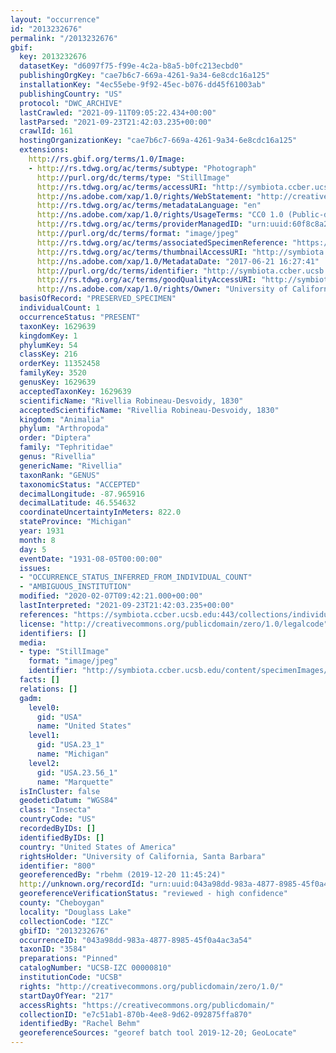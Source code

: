 ```yaml
---
layout: "occurrence"
id: "2013232676"
permalink: "/2013232676"
gbif:
  key: 2013232676
  datasetKey: "d6097f75-f99e-4c2a-b8a5-b0fc213ecbd0"
  publishingOrgKey: "cae7b6c7-669a-4261-9a34-6e8cdc16a125"
  installationKey: "4ec55ebe-9f92-45ec-b076-dd45f61003ab"
  publishingCountry: "US"
  protocol: "DWC_ARCHIVE"
  lastCrawled: "2021-09-11T09:05:22.434+00:00"
  lastParsed: "2021-09-23T21:42:03.235+00:00"
  crawlId: 161
  hostingOrganizationKey: "cae7b6c7-669a-4261-9a34-6e8cdc16a125"
  extensions:
    http://rs.gbif.org/terms/1.0/Image:
    - http://rs.tdwg.org/ac/terms/subtype: "Photograph"
      http://purl.org/dc/terms/type: "StillImage"
      http://rs.tdwg.org/ac/terms/accessURI: "http://symbiota.ccber.ucsb.edu/content/specimenImages/UCSB_IZC/UCSB-IZC00000/UCSB-IZC_00000810_1498087661_lg.jpg"
      http://ns.adobe.com/xap/1.0/rights/WebStatement: "http://creativecommons.org/publicdomain/zero/1.0/"
      http://rs.tdwg.org/ac/terms/metadataLanguage: "en"
      http://ns.adobe.com/xap/1.0/rights/UsageTerms: "CC0 1.0 (Public-domain)"
      http://rs.tdwg.org/ac/terms/providerManagedID: "urn:uuid:60f8c8a2-dd26-4f20-8b50-110b5ea2230c"
      http://purl.org/dc/terms/format: "image/jpeg"
      http://rs.tdwg.org/ac/terms/associatedSpecimenReference: "https://symbiota.ccber.ucsb.edu:443/collections/individual/index.php?occid=800"
      http://rs.tdwg.org/ac/terms/thumbnailAccessURI: "http://symbiota.ccber.ucsb.edu/content/specimenImages/UCSB_IZC/UCSB-IZC00000/UCSB-IZC_00000810_1498087661_tn.jpg"
      http://ns.adobe.com/xap/1.0/MetadataDate: "2017-06-21 16:27:41"
      http://purl.org/dc/terms/identifier: "http://symbiota.ccber.ucsb.edu/content/specimenImages/UCSB_IZC/UCSB-IZC00000/UCSB-IZC_00000810_1498087661_lg.jpg"
      http://rs.tdwg.org/ac/terms/goodQualityAccessURI: "http://symbiota.ccber.ucsb.edu/content/specimenImages/UCSB_IZC/UCSB-IZC00000/UCSB-IZC_00000810_1498087661.jpg"
      http://ns.adobe.com/xap/1.0/rights/Owner: "University of California, Santa Barbara"
  basisOfRecord: "PRESERVED_SPECIMEN"
  individualCount: 1
  occurrenceStatus: "PRESENT"
  taxonKey: 1629639
  kingdomKey: 1
  phylumKey: 54
  classKey: 216
  orderKey: 11352458
  familyKey: 3520
  genusKey: 1629639
  acceptedTaxonKey: 1629639
  scientificName: "Rivellia Robineau-Desvoidy, 1830"
  acceptedScientificName: "Rivellia Robineau-Desvoidy, 1830"
  kingdom: "Animalia"
  phylum: "Arthropoda"
  order: "Diptera"
  family: "Tephritidae"
  genus: "Rivellia"
  genericName: "Rivellia"
  taxonRank: "GENUS"
  taxonomicStatus: "ACCEPTED"
  decimalLongitude: -87.965916
  decimalLatitude: 46.554632
  coordinateUncertaintyInMeters: 822.0
  stateProvince: "Michigan"
  year: 1931
  month: 8
  day: 5
  eventDate: "1931-08-05T00:00:00"
  issues:
  - "OCCURRENCE_STATUS_INFERRED_FROM_INDIVIDUAL_COUNT"
  - "AMBIGUOUS_INSTITUTION"
  modified: "2020-02-07T09:42:21.000+00:00"
  lastInterpreted: "2021-09-23T21:42:03.235+00:00"
  references: "https://symbiota.ccber.ucsb.edu:443/collections/individual/index.php?occid=800"
  license: "http://creativecommons.org/publicdomain/zero/1.0/legalcode"
  identifiers: []
  media:
  - type: "StillImage"
    format: "image/jpeg"
    identifier: "http://symbiota.ccber.ucsb.edu/content/specimenImages/UCSB_IZC/UCSB-IZC00000/UCSB-IZC_00000810_1498087661_lg.jpg"
  facts: []
  relations: []
  gadm:
    level0:
      gid: "USA"
      name: "United States"
    level1:
      gid: "USA.23_1"
      name: "Michigan"
    level2:
      gid: "USA.23.56_1"
      name: "Marquette"
  isInCluster: false
  geodeticDatum: "WGS84"
  class: "Insecta"
  countryCode: "US"
  recordedByIDs: []
  identifiedByIDs: []
  country: "United States of America"
  rightsHolder: "University of California, Santa Barbara"
  identifier: "800"
  georeferencedBy: "rbehm (2019-12-20 11:45:24)"
  http://unknown.org/recordId: "urn:uuid:043a98dd-983a-4877-8985-45f0a4ac3a54"
  georeferenceVerificationStatus: "reviewed - high confidence"
  county: "Cheboygan"
  locality: "Douglass Lake"
  collectionCode: "IZC"
  gbifID: "2013232676"
  occurrenceID: "043a98dd-983a-4877-8985-45f0a4ac3a54"
  taxonID: "3584"
  preparations: "Pinned"
  catalogNumber: "UCSB-IZC 00000810"
  institutionCode: "UCSB"
  rights: "http://creativecommons.org/publicdomain/zero/1.0/"
  startDayOfYear: "217"
  accessRights: "https://creativecommons.org/publicdomain/"
  collectionID: "e7c51ab1-870b-4ee8-9d62-092875ffa870"
  identifiedBy: "Rachel Behm"
  georeferenceSources: "georef batch tool 2019-12-20; GeoLocate"
---
```

